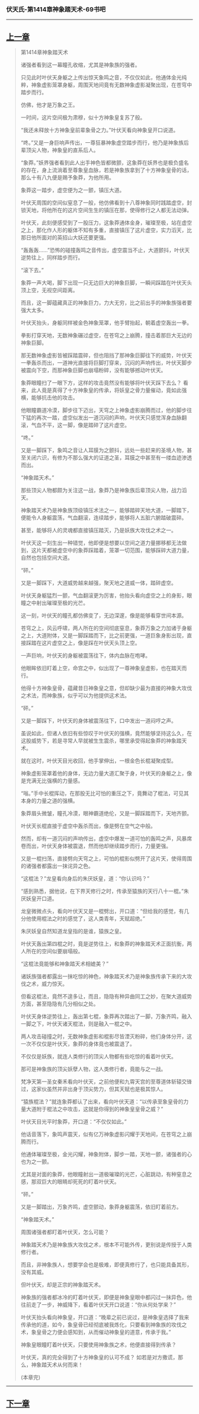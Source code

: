 ### 伏天氏-第1414章神象踏天术-69书吧

--------
[上一章](./6a63afd2ad2dd23ebbc7f840df32b363.md)
--------


>
>
>
>第1414章神象踏天术
>
>诸强者看到这一幕瞳孔收缩，尤其是神象族的强者。
>
>只见此时叶伏天身躯之上传出惊天象鸣之音，不仅仅如此，他通体金光纯粹，神象虚影笼罩身躯，周围天地间竟有无数神象虚影凝聚出现，在苍穹中踏步而行。
>
>仿佛，他才是万象之王。
>
>一时间，这片空间极为肃穆，似十方神象皇复苏了般。
>
>“我还未释放十方神象皇前辈象骨之力。”叶伏天看向神象皇开口说道。
>
>“咚。”又是一身巨响声传出，一尊狂暴神象虚空踏步而行，他乃是神象族后辈顶尖人物，神象皇的直系后人。
>
>“象莽。”妖界强者看到此人出手神色皆都微颤，这象莽在妖界也是极负盛名的存在，身上流淌着至尊象皇血脉，若是神象族拿到了十方神象皇骨的话，那么十有八九便是赐予象莽，为他所用。
>
>象莽这一踏步，虚空便为之一颤，镇压大道。
>
>叶伏天周围的空间似窒息了一般，他仿佛看到十八尊神象同时践踏虚空，封锁天地，将他所在的这片空间生生的镇压在那，使得修行之人都无法动弹。
>
>叶伏天，此刻便感受到了一股压力，这象莽通体金身，璀璨至极，站在虚空之上，那化作人形的躯体不知有多重，直接镇压了这片虚空，实力滔天，比那日他所面对的英招山大妖还要更强。
>
>“轰轰轰……”恐怖的碰撞轰鸣之音传出，虚空震当不止，大道颤抖，叶伏天逆势往上，同样踏步而行。
>
>“滚下去。”
>
>象莽一声大喝，脚下出现一只无边巨大的神象巨脚，一瞬间踩踏在叶伏天头顶上空，无视空间距离。
>
>而且，这一脚蕴藏真正的神象巨力，力大无穷，比之前出手的神象族强者要强大太多。
>
>叶伏天抬头，身躯同样被金色神象笼罩，他手臂抬起，朝着虚空轰出一拳。
>
>拳影打穿天地，无数神象碾过虚空，在苍穹之上崩腾，撞击着那巨大无边的神象巨脚。
>
>那无数神象虚影皆被踩踏震碎，但也阻挡了那神象巨脚往下的威势，叶伏天一拳轰杀而出，一道神光直接将巨脚打穿来，沉闷的声响传出，叶伏天脚步被震向下空，而那神象巨脚也崩塌粉碎，没有能够撼动叶伏天。
>
>象莽眼瞳扫了一眼下方，这样的攻击竟然没有能够将叶伏天踩下去么？
>看来，此人竟是真得了十方神象皇的传承，将妖皇之骨力量催动，竟如此强横，能够抗击他的攻击。
>
>他眼瞳霸道冷漠，脚步往下迈出，天穹之上神象虚影崩腾而过，他的脚步往下猛的再次一踏，虚空似发出一道沉闷的声响，叶伏天只感觉浑身血脉翻滚，气血不平，这一脚，像是踏碎了这片虚空。
>
>“咚。”
>
>又是一脚踩下，象鸣之音让人耳膜为之颤抖，远处一些赶来的圣境人物，甚至关闭六识，有修为不那么强大的证道之圣，耳膜之中甚至有一缕血迹渗透而出。
>
>“神象踏天术。”
>
>那些顶尖人物都颇为关注这一战，象莽乃是神象族后辈顶尖人物，战力滔天。
>
>神象踏天术乃是神象族顶级镇压术法之一，能够踏碎天地大道，一脚踏下，便能令人身躯震荡，气血翻滚，连续踏步，能够将人五脏六腑踏破震碎。
>
>甚至，能够将人的灵魂都直接镇压踏灭，乃是妖族大攻伐之术之一。
>
>叶伏天这一刻生出一种错觉，他即便是想要以空间之道力量挪移都无法做到，这片天都被虚空中的象莽踩踏着，笼罩一切范围，能够踩碎大道力量，自然也包括空间大道。
>
>“砰。”
>
>又是一脚踩下，大道威势越来越强，聚天地之道威一体，踏碎虚空。
>
>叶伏天身躯猛烈一颤，气血翻滚更为厉害，他抬头看向虚空之上的身影，眼瞳之中射出璀璨至极的光芒。
>
>这一刻，叶伏天的瞳孔都仿佛变了，无边深邃，像是能够看穿世间本源。
>
>苍穹之上，风云呼啸，两人所在的空间彻底窒息，象莽万象之力加诸于身躯之上，大道附体，又是一脚踩踏而下，比之前更强，一道巨象身影出现，直接踩踏在这片虚空之上，像是踩在叶伏天头顶上空。
>
>一声巨响，叶伏天的身躯被震荡往下，体内血脉在咆哮。
>
>他眼眸依旧盯着上空，命宫之中，似出现了一尊神象皇虚影，也在踏天而行。
>
>他得十方神象皇骨，蕴藏昔日神象皇之意，但却缺少最为直接的神象大攻伐之术法，而神象族，似乎可以为他提供这术法。
>
>“砰。”
>
>又是一脚踩下，叶伏天的身体被震荡往下，口中发出一道闷哼之声。
>
>虽说如此，但诸人依旧有些惊叹于叶伏天的强横，竟然能够坚持这么久，在这股威势下，若是寻常人早就被生生震杀，哪里承受得起象莽的神象踏天术。
>
>就在这时，叶伏天目光收回，他手掌伸出，一根金色长棍凝聚成型。
>
>神象虚影笼罩着他的身体，无边力量大道汇聚于身，叶伏天的身躯之上，像是充满无比强横的力量感。
>
>“嗡。”手中长棍挥动，在那股无比可怕的重压之下，竟舞动了棍法，可见其本身的力量之道的强横。
>
>象莽眉头微皱，瞳孔冷漠，眼神霸道绝伦，又是一脚踩踏而下，天地齐颤。
>
>叶伏天长棍直接于虚空中轰杀而出，像是劈在空气之中般。
>
>然而，却有一道沉闷的声响传出，虚空中爆发一道可怕的轰鸣之声，风暴席卷而出，叶伏天身体被震退，然而他却继续踏步而行，力量更强。
>
>又是一棍扫荡，直接劈向天穹之上，可怕的棍影似劈开了这片天，使得周围的诸强者都露出一抹诧异之色。
>
>“这棍法？”龙皇看向身后的朱厌妖皇，道：“你认识吗？”
>
>“感到熟悉，据他说，在下界天修行之时，传承至猿族的天行八十一棍。”朱厌妖皇开口道。
>
>龙皇微微点头，看向叶伏天又是一棍劈出，开口道：“但给我的感觉，有几分他使用棍法之时的感觉了，这人类青年，天赋超绝。”
>
>朱厌妖皇自然知道龙皇指的是谁，猿族之皇。
>
>叶伏天轰出第四棍之时，竟是逆势往上，和象莽的神象踏天术正面抗衡，两人所在的空间似要崩塌般。
>
>“这棍法竟能够和神象踏天术相媲美？”
>
>诸妖族强者都露出一抹吃惊的神色，神象踏天术乃是神象族传承下来的大攻伐之术，威力惊天。
>
>但看这棍法，竟然不遑多让，而且，隐隐有种异曲同工之妙，在聚大道威势方面，甚至隐隐有几分相似之处。
>
>叶伏天身体逆势往上，轰出第七棍，象莽再次踏出了一脚，万象齐鸣，融入一脚之下，叶伏天诸天棍法，则是融入一棍之中。
>
>两人攻击碰撞之时，无数神象虚影和棍影尽皆湮灭粉碎，他们身体分开，这一次不仅仅是叶伏天，象莽的身体竟也被震退了。
>
>不仅仅是妖族，就连人类修行的顶尖人物都有些吃惊的看着叶伏天。
>
>那可是神象族的顶尖妖孽人物，这人类修行者，竟能与之一战。
>
>梵净天第一圣女秦禾看向叶伏天，之前他便和九霄天宫的至尊道体斩辕交锋过，这家伙虽然并非出身于顶尖势力，但其天赋也是极其惊人。
>
>“猿族棍法？”就连象莽都认了出来，看向叶伏天道：“以传承至象皇骨的力量大道附于棍法之中攻击，这就是你得到的神象皇皇骨之威？”
>
>叶伏天目光平时象莽，开口道：“不仅仅如此。”
>
>他话音落下，象鸣声震天，似有亿万神象虚影闪耀于天地间，在苍穹之上崩腾而行。
>
>他通体璀璨至极，金光闪耀，神象附体，脚步一踏，天地一颤，诸强者的心也为之一颤。
>
>尤其是对面的象莽，他眼瞳射出一道极璀璨的光芒，心脏跳动，有种窒息之感，那双巨大的眼睛却死死的盯着叶伏天。
>
>“砰。”
>
>又是一脚踏出，万象齐鸣，虚空颤动，象莽身躯震荡，依旧盯着前方。
>
>“神象踏天术。”
>
>周围诸强者都盯着叶伏天，怎么可能？
>
>神象踏天术乃是神象族大攻伐之术，根本不可能外传，更别说是传授于人类修行者。
>
>而且，非神象族人，想要学会也是极难，即便真修行了，也只能具备其形，没有其威。
>
>但叶伏天，却是正宗的神象踏天术。
>
>神象族的强者都冰冷的盯着叶伏天，即便是神象皇眼中都闪过一抹异色，他往前走了一步，神威降下，看着叶伏天开口说道：“你从何处学来？”
>
>叶伏天抬头看向神象皇，开口道：“晚辈之前已说过，是神象皇选择了我来传承他的道，如今，象皇骨已经彻底被我炼化，只要看到神象族的攻伐之术，象皇骨之力便会感知到，从而催动神象皇的道意，传承于我。”
>
>神象皇眼瞳盯着叶伏天，只要使用神象族之术，他便直接得到传承？
>
>叶伏天，真的完全得到了十方神象皇的认可不成？
>如若是对方撒谎，那么，神象踏天术从何而来！
>
>(本章完)
>
>

--------
[下一章](./e7c0298fb7ee91e316046f3113aff0e5.md)
--------
